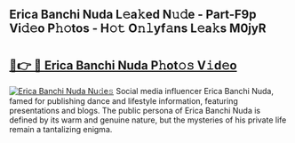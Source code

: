 ## Erica Banchi Nuda L𝚎a𝚔ed N𝚞𝚍e - Part-F9p Vi𝚍𝚎o P𝚑𝚘tos - H𝚘𝚝 O𝚗𝚕yf𝚊ns L𝚎a𝚔s M0jyR

# <h2><a href="http://kfeb1sa.oniu.top/?m=Erica+Banchi+Nuda">🔗👉 🔴 Erica Banchi Nuda P𝚑ot𝚘𝚜 V𝚒d𝚎o</a></h2>

[![Erica Banchi Nuda Nu𝚍e𝚜](https://i.imgur.com/0qMVB7G.gif)](http://kfeb1sa.oniu.top/?m=Erica+Banchi+Nuda)
Social media influencer Erica Banchi Nuda, famed for publishing dance and lifestyle information, featuring presentations and blogs. The public persona of Erica Banchi Nuda is defined by its warm and genuine nature, but the mysteries of his private life remain a tantalizing enigma.  
